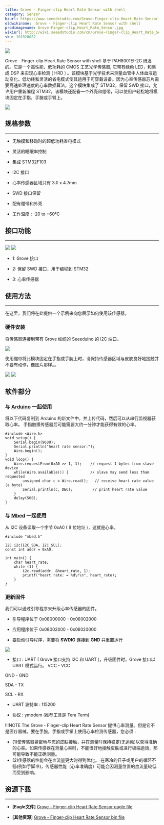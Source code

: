 ```yaml
---
title: Grove - Finger-clip Heart Rate Sensor with shell
category: Sensor
bzurl: https://www.seeedstudio.com/Grove-Finger-clip-Heart-Rate-Sensor-with-shell-p-2420.html
oldwikiname:  Grove - Finger-clip Heart Rate Sensor with shell
prodimagename: Grove-Finger-clip_Heart_Rate_Sensor.jpg
wikiurl: http://wiki.seeedstudio.com/cn/Grove-Finger-clip_Heart_Rate_Sensor_with_shell 
sku: 101020082
---
```


![](https://github.com/SeeedDocument/Grove-Finger-clip_Heart_Rate_Sensor_with_shell/raw/master/img/Grove-Finger-clip_Heart_Rate_Sensor_with_shell.JPG)

Grove - Finger-clip Heart Rate Sensor with shell 基于 PAH8001EI-2G 研发的。它是一个高性能、低功耗的 CMOS 工艺光学传感器, 它带有绿色 LED，和集成 DSP 来实现心率检测 ( HRD ) 。该模块基于光学技术来测量血管中人体血液运动变化。低功耗和灵活的省电模式使其适用于可穿戴设备。因为心率传感器芯片需要高速处理速度的心率数据算法，这个模块集成了 STM32，保留 SWD 接口，允许用户重新编程 STM32。该模块还配备一个外壳和绷带，可以使用户轻松地将模块固定在手指，手腕或手臂上。

[![](https://github.com/SeeedDocument/wiki_chinese/raw/master/docs/images/click_to_buy.PNG)](https://item.taobao.com/item.htm?spm=a1z10.3-c.w4002-11172317909.9.60432862C4kvRR&id=520041095720)


##  规格参数
---
*   无触摸和移动时的超低功耗省电模式

*   灵活的睡眠率控制

*   集成 STM32F103

*   I2C 接口

*   心率传感器区域只有 3.0 x 4.7mm

*   SWD 接口保留

*   配有绷带和外壳

*   工作温度 : -20 to +60℃

##  接口功能
---
![](https://github.com/SeeedDocument/Grove-Finger-clip_Heart_Rate_Sensor_with_shell/raw/master/img/Finger-clip_Heart_Rate_Sensor_TOP.jpg) ![](https://github.com/SeeedDocument/Grove-Finger-clip_Heart_Rate_Sensor_with_shell/raw/master/img/Finger-clip_Heart_Rate_Sensor_Bottom.jpg)

*   1: Grove 接口

*   2: 保留 SWD 接口，用于编程到 STM32

*   3: 心率传感器

##  使用方法
---
在这里，我们将在此提供一个示例来向您展示如何使用该传感器。

###  硬件安装

将传感器连接到带有 Grove 线缆的 Seeeduino 的 I2C 端口。

![](https://github.com/SeeedDocument/Grove-Finger-clip_Heart_Rate_Sensor_with_shell/raw/master/img/Grove-Finger-clip_Heart_Rate_Sensor_with_shell_connect.jpg)

使用绷带将此模块固定在手指或手腕上时，请保持传感器区域与皮肤良好地接触并不要有动作，像图片那样。。

![](https://github.com/SeeedDocument/Grove-Finger-clip_Heart_Rate_Sensor_with_shell/raw/master/img/Grove-Finger-clip_Heart_Rate_Sensor_touch.jpg)
![](https://github.com/SeeedDocument/Grove-Finger-clip_Heart_Rate_Sensor_with_shell/raw/master/img/Grove-Finger-clip_Heart_Rate_Sensor_touch2.JPG)

##  软件部分

###  与 [Arduino](/w/index.php?title=Arduino&amp;action=edit&amp;redlink=1 "Arduino&amp;action=edit&amp;redlink=1") 一起使用

将以下代码复制到 Arduino 的新文件中，并上传代码，然后可以从串行监视器获取心率。
手指触摸传感器后可能需要大约一分钟才能获得有效的心率。

```
#include <Wire.h>
void setup() {
    Serial.begin(9600);
    Serial.println("heart rate sensor:");
    Wire.begin();
}
void loop() {
    Wire.requestFrom(0xA0 >> 1, 1);    // request 1 bytes from slave device
    while(Wire.available()) {          // slave may send less than requested
        unsigned char c = Wire.read();   // receive heart rate value (a byte)
        Serial.println(c, DEC);         // print heart rate value
    }
    delay(500);
}
```

###  与 [Mbed](/w/index.php?title=Mbed&amp;action=edit&amp;redlink=1 "Mbed&amp;action=edit&amp;redlink=1") 一起使用

从 I2C 设备读取一个字节 0xA0 ( 8 位地址 )，这就是心率。

```
#include "mbed.h"

I2C i2c(I2C_SDA, I2C_SCL);
const int addr = 0xA0;

int main() {
    char heart_rate;
    while (1) {
        i2c.read(addr, &heart_rate, 1);
        printf("heart rate: = %d\r\n", heart_rate);
    }
}
```

###  更新固件

我们可以通过引导程序来升级心率传感器的固件。

*   引导程序位于 0x08000000 - 0x08002000

*   应用程序位于 0x08002000 - 0x08020000

*   要启动引导程序，需要将 **SWDIO** 连接到 **GND** 并重置运行

![](https://github.com/SeeedDocument/Grove-Finger-clip_Heart_Rate_Sensor_with_shell/raw/master/img/Grove-Finger-clip_Heart_Rate_Sensor_boot_set.jpg)

*   接口 : UART ( Grove 接口支持 I2C 和 UART )，升级固件时，Grove 接口以 UART 模式运行。
VCC  -  VCC

GND  -  GND

SDA  -  TX

SCL  -  RX

*   UART 波特率 : 115200

*   协议 : ymodem (推荐工具是 Tera Term)

!!!NOTE
    The Grove - Finger-clip Heart Rate Sensor 提供心率测量。但是它不是医疗器械。要在手腕，手指或手掌上使用心率检测传感器，您必须 :
- (1)使传感器紧密地与您的皮肤接触，并在测量时保持稳定(无运动)以获得准确的心率。如果传感器在测量心率时，不能很好地接触皮肤或进行极端运动，那可能导致不能正确测量。
- (2)传感器的性能会在血流量更大时得到优化。 在寒冷的日子或用户的循环不畅(例如手脚冷)，传感器性能（心率准确度）可能会因测量位置的血流量较低而受到影响。

##  资源下载
---
*   **[Eagle文件]** [Grove - Finger-clip Heart Rate Sensor eagle file](https://github.com/SeeedDocument/Grove-Finger-clip_Heart_Rate_Sensor_with_shell/raw/master/res/Grove%20-%20Finger-clip%20Heart%20Rate%20Sensor%20eagle%20file.rar)

*   **[其他资源]** [Grove - Finger-clip Heart Rate Sensor bin file](https://github.com/SeeedDocument/Grove-Finger-clip_Heart_Rate_Sensor_with_shell/raw/master/res/Grove-Finger-clip_Heart_Rate_Sensor_bin.zip)
